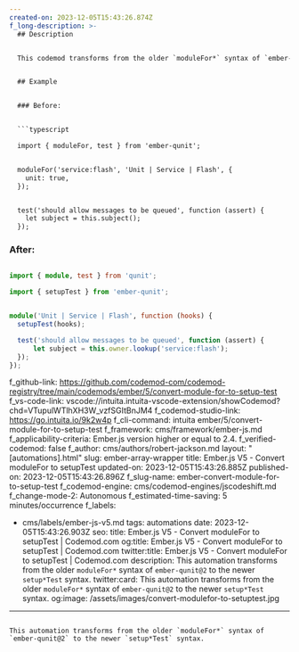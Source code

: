 ```yaml
---
created-on: 2023-12-05T15:43:26.874Z
f_long-description: >-
  ## Description


  This codemod transforms from the older `moduleFor*` syntax of `ember-qunit@2` to the newer `setup*Test` syntax.


  ## Example


  ### Before:


  ```typescript

  import { moduleFor, test } from 'ember-qunit';


  moduleFor('service:flash', 'Unit | Service | Flash', {
  	unit: true,
  });


  test('should allow messages to be queued', function (assert) {
  	let subject = this.subject();
  });

  ```


  ### After:


  ```typescript

  import { module, test } from 'qunit';

  import { setupTest } from 'ember-qunit';


  module('Unit | Service | Flash', function (hooks) {
  	setupTest(hooks);

  	test('should allow messages to be queued', function (assert) {
  		let subject = this.owner.lookup('service:flash');
  	});
  });

  ```
f_github-link: https://github.com/codemod-com/codemod-registry/tree/main/codemods/ember/5/convert-module-for-to-setup-test
f_vs-code-link: vscode://intuita.intuita-vscode-extension/showCodemod?chd=VTupulWTlhXH3W_vzfSGItBnJM4
f_codemod-studio-link: https://go.intuita.io/9k2w4p
f_cli-command: intuita ember/5/convert-module-for-to-setup-test
f_framework: cms/framework/ember-js.md
f_applicability-criteria: Ember.js version higher or equal to 2.4.
f_verified-codemod: false
f_author: cms/authors/robert-jackson.md
layout: "[automations].html"
slug: ember-array-wrapper
title: Ember.js V5 - Convert moduleFor to setupTest
updated-on: 2023-12-05T15:43:26.885Z
published-on: 2023-12-05T15:43:26.896Z
f_slug-name: ember-convert-module-for-to-setup-test
f_codemod-engine: cms/codemod-engines/jscodeshift.md
f_change-mode-2: Autonomous
f_estimated-time-saving: 5 minutes/occurrence
f_labels:
  - cms/labels/ember-js-v5.md
tags: automations
date: 2023-12-05T15:43:26.903Z
seo:
  title: Ember.js V5 - Convert moduleFor to setupTest | Codemod.com
  og:title: Ember.js V5 - Convert moduleFor to setupTest | Codemod.com
  twitter:title: Ember.js V5 - Convert moduleFor to setupTest | Codemod.com
  description: This automation transforms from the older `moduleFor*` syntax of
    `ember-qunit@2` to the newer `setup*Test` syntax.
  twitter:card: This automation transforms from the older `moduleFor*` syntax of
    `ember-qunit@2` to the newer `setup*Test` syntax.
  og:image: /assets/images/convert-modulefor-to-setuptest.jpg
---
```

This automation transforms from the older `moduleFor*` syntax of `ember-qunit@2` to the newer `setup*Test` syntax.